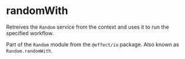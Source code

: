 # randomWith

Retreives the `Random` service from the context and uses it to run the
specified workflow.

Part of the `Random` module from the `@effect/io` package. Also known as `Random.randomWith`.
